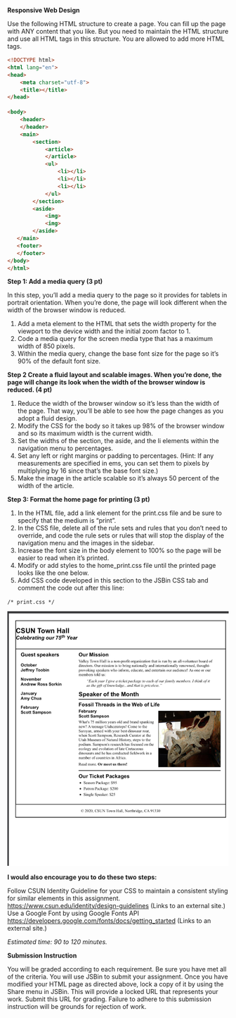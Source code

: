 **Responsive Web Design**

Use the following HTML structure to create a page. You can fill up the page with ANY content that you like. But you need to maintain the HTML structure and use all HTML tags in this structure. You are allowed to add more HTML tags.

 
```html
<!DOCTYPE html>
<html lang="en">
<head>
    <meta charset="utf-8">
    <title></title>
</head>

<body>
    <header>
    </header>
    <main>
        <section>
            <article>
            </article>
            <ul>
                <li></li>
                <li></li>
                <li></li>
            </ul>
        </section>
        <aside>
            <img>
            <img>
        </aside>
   </main>
   <footer>
   </footer>
</body>
</html>
```



**Step 1: Add a media query (3 pt)**

In this step, you’ll add a media query to the page so it provides for tablets in portrait orientation. When you’re done, the page will look different when the width of the browser window is reduced.

1. Add a meta element to the HTML that sets the width property for the viewport to the device width and the initial zoom factor to 1.
2. Code a media query for the screen media type that has a maximum width of 850 pixels.
3. Within the media query, change the base font size for the page so it’s 90% of the default font size.
 
**Step 2 Create a fluid layout and scalable images. When you’re done, the page will change its look when the width of the browser window is reduced. (4 pt)**

1. Reduce the width of the browser window so it’s less than the width of the page. That way, you’ll be able to see how the page changes as you adopt a fluid design.
2. Modify the CSS for the body so it takes up 98% of the browser window and so its maximum width is the current width.
3. Set the widths of the section, the aside, and the li elements within the navigation menu to percentages.
4. Set any left or right margins or padding to percentages. (Hint: If any measurements are specified in ems, you can set them to pixels by multiplying by 16 since that’s the base font size.)
5. Make the image in the article scalable so it’s always 50 percent of the width of the article.
 

**Step 3:  Format the home page for printing (3 pt)**

1. In the HTML file, add a link element for the print.css file and be sure to specify that the medium is “print”.
2. In the CSS file, delete all of the rule sets and rules that you don’t need to override, and code the rule sets or rules that will stop the display of the navigation menu and the images in the sidebar.
3. Increase the font size in the body element to 100% so the page will be easier to read when it’s printed.
4. Modify or add styles to the home_print.css file until the printed page looks like the one below.
5. Add CSS code developed in this section to the JSBin CSS tab and comment the code out after
this line:

`/* print.css */`

![Print Page Preview](https://github.com/Coffee-Please/COMP484F20/raw/main/Asmt_4/img/Picture1.png)

**I would also encourage you to do these two steps:**

Follow CSUN Identity Guideline for your CSS to maintain a consistent styling for similar elements in this assignment. https://www.csun.edu/identity/design-guidelines (Links to an external site.)
Use a Google Font by using Google Fonts API https://developers.google.com/fonts/docs/getting_started (Links to an external site.)
 

*Estimated time: 90 to 120 minutes.*
 

**Submission Instruction**

You will be graded according to each requirement. Be sure you have met all of the criteria. You will use JSBin to submit your assignment. Once you have modified your HTML page as directed above, lock a copy of it by using the Share menu in JSBin. This will provide a locked URL that represents your work.  Submit this URL for grading. Failure to adhere to this submission instruction will be grounds for rejection of work.
